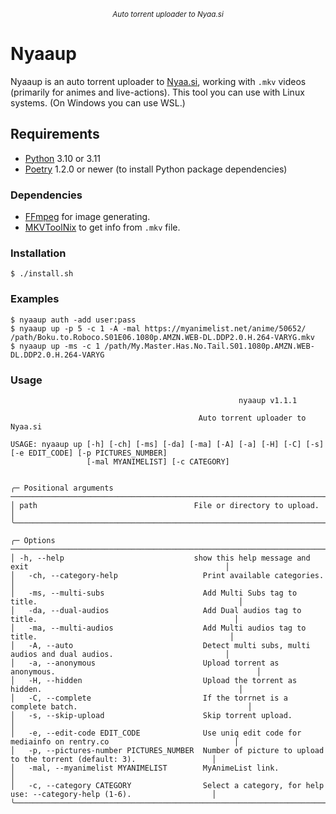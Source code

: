 <p align="center">
<sup><em>Auto torrent uploader to Nyaa.si</em></sup>
</p>

# Nyaaup

Nyaaup is an auto torrent uploader to [Nyaa.si](https://nyaa.si/), working with `.mkv` videos (primarily for animes and live-actions).
This tool you can use with Linux systems. (On Windows you can use WSL.)

## Requirements

- [Python](https://python.org/) 3.10 or 3.11
- [Poetry](https://python-poetry.org/) 1.2.0 or newer (to install Python package dependencies)

### Dependencies

- [FFmpeg](https://ffmpeg.org/) for image generating.
- [MKVToolNix](https://mkvtoolnix.download/downloads.html) to get info from `.mkv` file.

### Installation

```shell
$ ./install.sh
```

### Examples

`$ nyaaup auth -add user:pass`
</br>
`$ nyaaup up -p 5 -c 1 -A -mal https://myanimelist.net/anime/50652/ /path/Boku.to.Roboco.S01E06.1080p.AMZN.WEB-DL.DDP2.0.H.264-VARYG.mkv`
</br>
`$ nyaaup up -ms -c 1 /path/My.Master.Has.No.Tail.S01.1080p.AMZN.WEB-DL.DDP2.0.H.264-VARYG`

### Usage

```
                                                   nyaaup v1.1.1

                                          Auto torrent uploader to Nyaa.si

USAGE: nyaaup up [-h] [-ch] [-ms] [-da] [-ma] [-A] [-a] [-H] [-C] [-s] [-e EDIT_CODE] [-p PICTURES_NUMBER]
                 [-mal MYANIMELIST] [-c CATEGORY]


╭─ Positional arguments ────────────────────────────────────────────────────────────────────────────────────────────╮
│ path                                   File or directory to upload.                                               │
╰───────────────────────────────────────────────────────────────────────────────────────────────────────────────────╯

╭─ Options ─────────────────────────────────────────────────────────────────────────────────────────────────────────╮
│ -h, --help                             show this help message and exit                                            │
│   -ch, --category-help                   Print available categories.                                              │
│   -ms, --multi-subs                      Add Multi Subs tag to title.                                             │
│   -da, --dual-audios                     Add Dual audios tag to title.                                            │
│   -ma, --multi-audios                    Add Multi audios tag to title.                                           │
│   -A, --auto                             Detect multi subs, multi audios and dual audios.                         │
│   -a, --anonymous                        Upload torrent as anonymous.                                             │
│   -H, --hidden                           Upload the torrent as hidden.                                            │
│   -C, --complete                         If the torrnet is a complete batch.                                      │
│   -s, --skip-upload                      Skip torrent upload.                                                     │
│   -e, --edit-code EDIT_CODE              Use uniq edit code for mediainfo on rentry.co                            │
│   -p, --pictures-number PICTURES_NUMBER  Number of picture to upload to the torrent (default: 3).                 │
│   -mal, --myanimelist MYANIMELIST        MyAnimeList link.                                                        │
│   -c, --category CATEGORY                Select a category, for help use: --category-help (1-6).                  │
╰───────────────────────────────────────────────────────────────────────────────────────────────────────────────────╯
```
